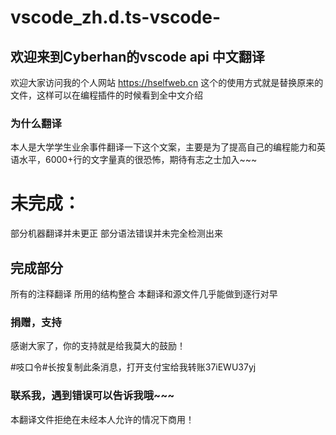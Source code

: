 # vscode_zh.d.ts-vscode-
## 欢迎来到Cyberhan的vscode api 中文翻译

欢迎大家访问我的个人网站 https://hselfweb.cn
这个的使用方式就是替换原来的文件，这样可以在编程插件的时候看到全中文介绍

### 为什么翻译

本人是大学学生业余事件翻译一下这个文案，主要是为了提高自己的编程能力和英语水平，6000+行的文字量真的很恐怖，期待有志之士加入~~~


# 未完成：
 部分机器翻译并未更正
 部分语法错误并未完全检测出来
 
 
## 完成部分
所有的注释翻译
所用的结构整合
本翻译和源文件几乎能做到逐行对早



### 捐赠，支持
感谢大家了，你的支持就是给我莫大的鼓励！

#吱口令#长按复制此条消息，打开支付宝给我转账37iEWU37yj

### 联系我，遇到错误可以告诉我哦~~~

本翻译文件拒绝在未经本人允许的情况下商用！

